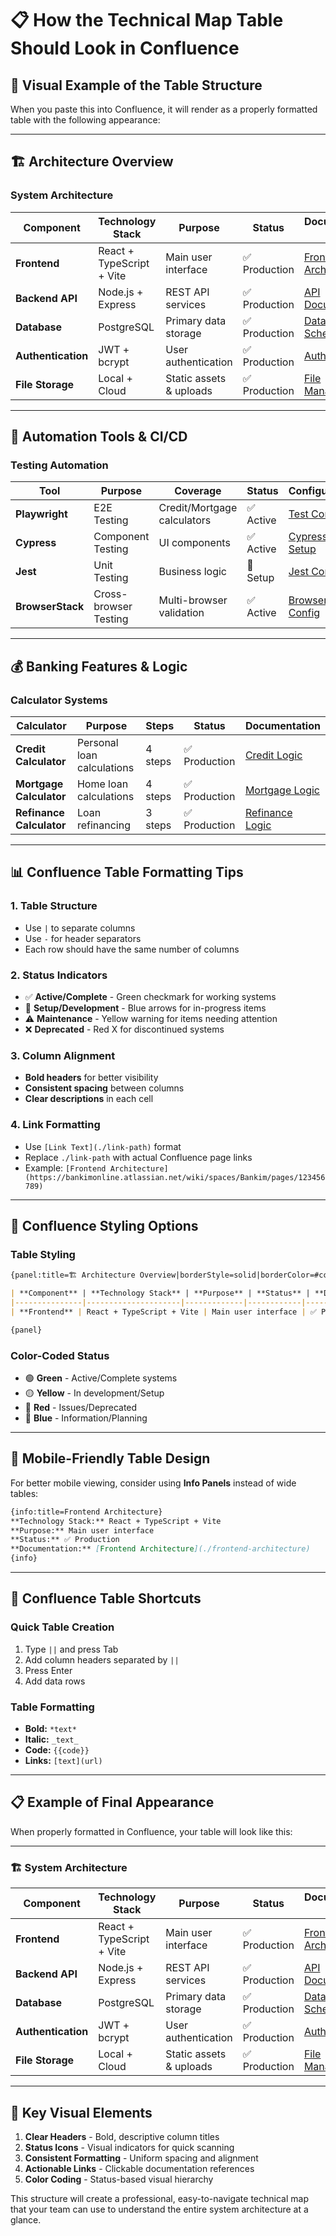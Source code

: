 # 📋 How the Technical Map Table Should Look in Confluence

## 🎯 **Visual Example of the Table Structure**

When you paste this into Confluence, it will render as a properly formatted table with the following appearance:

---

## 🏗️ Architecture Overview

### System Architecture

| **Component** | **Technology Stack** | **Purpose** | **Status** | **Documentation Link** |
|---------------|---------------------|-------------|------------|------------------------|
| **Frontend** | React + TypeScript + Vite | Main user interface | ✅ Production | [Frontend Architecture](./frontend-architecture) |
| **Backend API** | Node.js + Express | REST API services | ✅ Production | [API Documentation](./api-docs) |
| **Database** | PostgreSQL | Primary data storage | ✅ Production | [Database Schema](./database-schema) |
| **Authentication** | JWT + bcrypt | User authentication | ✅ Production | [Auth System](./auth-system) |
| **File Storage** | Local + Cloud | Static assets & uploads | ✅ Production | [File Management](./file-management) |

---

## 🤖 Automation Tools & CI/CD

### Testing Automation

| **Tool** | **Purpose** | **Coverage** | **Status** | **Configuration** |
|----------|-------------|--------------|------------|-------------------|
| **Playwright** | E2E Testing | Credit/Mortgage calculators | ✅ Active | [Test Config](./playwright-config) |
| **Cypress** | Component Testing | UI components | ✅ Active | [Cypress Setup](./cypress-setup) |
| **Jest** | Unit Testing | Business logic | 🔄 Setup | [Jest Config](./jest-config) |
| **BrowserStack** | Cross-browser Testing | Multi-browser validation | ✅ Active | [BrowserStack Config](./browserstack) |

---

## 💰 Banking Features & Logic

### Calculator Systems

| **Calculator** | **Purpose** | **Steps** | **Status** | **Documentation** |
|----------------|-------------|-----------|------------|-------------------|
| **Credit Calculator** | Personal loan calculations | 4 steps | ✅ Production | [Credit Logic](./credit-calculator) |
| **Mortgage Calculator** | Home loan calculations | 4 steps | ✅ Production | [Mortgage Logic](./mortgage-calculator) |
| **Refinance Calculator** | Loan refinancing | 3 steps | ✅ Production | [Refinance Logic](./refinance-calculator) |

---

## 📊 **Confluence Table Formatting Tips**

### 1. **Table Structure**
- Use `|` to separate columns
- Use `-` for header separators
- Each row should have the same number of columns

### 2. **Status Indicators**
- ✅ **Active/Complete** - Green checkmark for working systems
- 🔄 **Setup/Development** - Blue arrows for in-progress items
- ⚠️ **Maintenance** - Yellow warning for items needing attention
- ❌ **Deprecated** - Red X for discontinued systems

### 3. **Column Alignment**
- **Bold headers** for better visibility
- **Consistent spacing** between columns
- **Clear descriptions** in each cell

### 4. **Link Formatting**
- Use `[Link Text](./link-path)` format
- Replace `./link-path` with actual Confluence page links
- Example: `[Frontend Architecture](https://bankimonline.atlassian.net/wiki/spaces/Bankim/pages/123456789)`

---

## 🎨 **Confluence Styling Options**

### **Table Styling**
```markdown
{panel:title=🏗️ Architecture Overview|borderStyle=solid|borderColor=#ccc|titleBGColor=#f0f0f0|bgColor=#ffffff}

| **Component** | **Technology Stack** | **Purpose** | **Status** | **Documentation Link** |
|---------------|---------------------|-------------|------------|------------------------|
| **Frontend** | React + TypeScript + Vite | Main user interface | ✅ Production | [Frontend Architecture](./frontend-architecture) |

{panel}
```

### **Color-Coded Status**
- 🟢 **Green** - Active/Complete systems
- 🟡 **Yellow** - In development/Setup
- 🔴 **Red** - Issues/Deprecated
- 🔵 **Blue** - Information/Planning

---

## 📱 **Mobile-Friendly Table Design**

For better mobile viewing, consider using **Info Panels** instead of wide tables:

```markdown
{info:title=Frontend Architecture}
**Technology Stack:** React + TypeScript + Vite
**Purpose:** Main user interface
**Status:** ✅ Production
**Documentation:** [Frontend Architecture](./frontend-architecture)
{info}
```

---

## 🔧 **Confluence Table Shortcuts**

### **Quick Table Creation**
1. Type `||` and press Tab
2. Add column headers separated by `||`
3. Press Enter
4. Add data rows

### **Table Formatting**
- **Bold:** `*text*`
- **Italic:** `_text_`
- **Code:** `{{code}}`
- **Links:** `[text](url)`

---

## 📋 **Example of Final Appearance**

When properly formatted in Confluence, your table will look like this:

---

### 🏗️ System Architecture

| **Component** | **Technology Stack** | **Purpose** | **Status** | **Documentation Link** |
|---------------|---------------------|-------------|------------|------------------------|
| **Frontend** | React + TypeScript + Vite | Main user interface | ✅ Production | [Frontend Architecture](./frontend-architecture) |
| **Backend API** | Node.js + Express | REST API services | ✅ Production | [API Documentation](./api-docs) |
| **Database** | PostgreSQL | Primary data storage | ✅ Production | [Database Schema](./database-schema) |
| **Authentication** | JWT + bcrypt | User authentication | ✅ Production | [Auth System](./auth-system) |
| **File Storage** | Local + Cloud | Static assets & uploads | ✅ Production | [File Management](./file-management) |

---

## 🎯 **Key Visual Elements**

1. **Clear Headers** - Bold, descriptive column titles
2. **Status Icons** - Visual indicators for quick scanning
3. **Consistent Formatting** - Uniform spacing and alignment
4. **Actionable Links** - Clickable documentation references
5. **Color Coding** - Status-based visual hierarchy

This structure will create a professional, easy-to-navigate technical map that your team can use to understand the entire system architecture at a glance.
